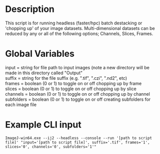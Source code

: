 # Description
This script is for running headless (faster/hpc) batch destacking or 'chopping up' of your image datasets. Multi-dimensional datasets can be reduced by 
any or all of the following options; Channels, Slices, Frames.

# Global Variables
input = string for file path to input images (note a new directory will be made in this directory called "Output" <br>
suffix = string for the file suffix (e.g. ".tif", ".czi", ".nd2", etc) <br>
frames = boolean (0 or 1) to toggle on or off chopping up by frame <br>
slices = boolean (0 or 1) to toggle on or off chopping up by slice <br>
channels = boolean (0 or 1) to toggle on or off chopping up by channel <br>
subfolders = boolean (0 or 1) to toggle on or off creating subfolders for each image file <br>

# Example CLI input
~~~
ImageJ-win64.exe --ij2 --headless --console --run '[path to script file]' "input='[path to script file]', suffix='.tif', frames='1', slices='0', channels='0', subfolders='1'"
~~~
